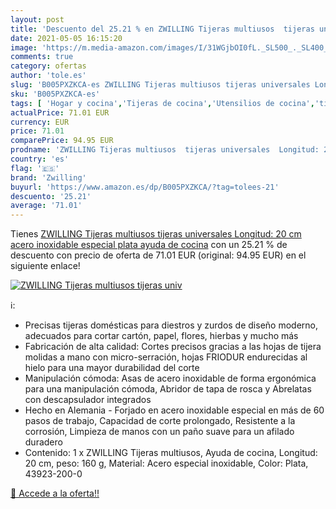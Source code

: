 ```yaml
---
layout: post
title: 'Descuento del 25.21 % en ZWILLING Tijeras multiusos  tijeras univ'
date: 2021-05-05 16:15:20
image: 'https://m.media-amazon.com/images/I/31WGjbOI0fL._SL500_._SL400_.jpg'
comments: true
category: ofertas
author: 'tole.es'
slug: 'B005PXZKCA-es ZWILLING Tijeras multiusos tijeras universales Longitud:...'
sku: 'B005PXZKCA-es'
tags: [ 'Hogar y cocina','Tijeras de cocina','Utensilios de cocina','tijeras','zwilling', ]
actualPrice: 71.01 EUR
currency: EUR
price: 71.01
comparePrice: 94.95 EUR
prodname: 'ZWILLING Tijeras multiusos  tijeras universales  Longitud: 20 cm  acero inoxidable especial  plata  ayuda de cocina'
country: 'es'
flag: '🇪🇸'
brand: 'Zwilling'
buyurl: 'https://www.amazon.es/dp/B005PXZKCA/?tag=tolees-21'
descuento: '25.21'
average: '71.01'
---
```


Tienes [ZWILLING Tijeras multiusos  tijeras universales  Longitud: 20 cm  acero inoxidable especial  plata  ayuda de cocina](https://www.amazon.es/dp/B005PXZKCA/?tag=tolees-21) con un 25.21 % de descuento con precio de oferta de 71.01 EUR (original: 94.95 EUR) en el siguiente enlace!

[![ZWILLING Tijeras multiusos  tijeras univ](https://m.media-amazon.com/images/I/31WGjbOI0fL._SL500_._SL400_.jpg)](https://www.amazon.es/dp/B005PXZKCA/?tag=tolees-21)

ℹ️:

- Precisas tijeras domésticas para diestros y zurdos de diseño moderno, adecuados para cortar cartón, papel, flores, hierbas y mucho más
- Fabricación de alta calidad: Cortes precisos gracias a las hojas de tijera molidas a mano con micro-serración, hojas FRIODUR endurecidas al hielo para una mayor durabilidad del corte
- Manipulación cómoda: Asas de acero inoxidable de forma ergonómica para una manipulación cómoda, Abridor de tapa de rosca y Abrelatas con descapsulador integrados
- Hecho en Alemania - Forjado en acero inoxidable especial en más de 60 pasos de trabajo, Capacidad de corte prolongado, Resistente a la corrosión, Limpieza de manos con un paño suave para un afilado duradero
- Contenido: 1 x ZWILLING Tijeras multiusos, Ayuda de cocina, Longitud: 20 cm, peso: 160 g, Material: Acero especial inoxidable, Color: Plata, 43923-200-0

[🛒 Accede a la oferta!!](https://www.amazon.es/dp/B005PXZKCA/?tag=tolees-21)
